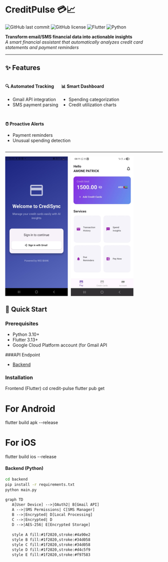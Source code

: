 # CreditPulse 💳📈
![GitHub last commit](https://img.shields.io/github/last-commit/yourusername/creditpulse?color=blueviolet)
![GitHub license](https://img.shields.io/github/license/yourusername/creditpulse?color=success)
![Flutter](https://img.shields.io/badge/Flutter-3.13-blue?logo=flutter)
![Python](https://img.shields.io/badge/Python-3.10+-yellow?logo=python)

**Transform email/SMS financial data into actionable insights**  
*A smart financial assistant that automatically analyzes credit card statements and payment reminders*

---

## ✨ Features

<div style="display: flex; flex-wrap: wrap; gap: 10px;">
  <div>
    <h4>🔍 Automated Tracking</h4>
    <ul>
      <li>Gmail API integration</li>
      <li>SMS payment parsing</li>
    </ul>
  </div>
  <div>
    <h4>📊 Smart Dashboard</h4>
    <ul>
      <li>Spending categorization</li>
      <li>Credit utilization charts</li>
    </ul>
  </div>
  <div>
    <h4>⏰ Proactive Alerts</h4>
    <ul>
      <li>Payment reminders</li>
      <li>Unusual spending detection</li>
    </ul>
  </div>
</div>

---
<div style="display: flex; gap: 10px; overflow-x: auto;"><img src="images/wio2.jpeg" width="200" alt="Spending Analysis"> <img src="images/wio-pat.jpeg" width="200" alt="Payment Alerts"> </div>

## 🚀 Quick Start

### Prerequisites
- Python 3.10+
- Flutter 3.13+
- Google Cloud Platform account (for Gmail API

###API Endpoint
- [Backend](https://creditpulse.onrender.com/docs#/)
 
### Installation

Frontend (Flutter)
cd credit-pulse
flutter pub get

# For Android
flutter build apk --release

# For iOS
flutter build ios --release

#### Backend (Python)
```bash
cd backend
pip install -r requirements.txt
python main.py
```

 ```mermaid
graph TD
    A[User Device] -->|OAuth2| B[Gmail API]
    A -->|SMS Permissions| C[SMS Manager]
    B -->|Encrypted| D[Local Processing]
    C -->|Encrypted| D
    D -->|AES-256| E[Encrypted Storage]
    
    style A fill:#1f2020,stroke:#4a90e2
    style B fill:#1f2020,stroke:#34d058
    style C fill:#1f2020,stroke:#34d058
    style D fill:#1f2020,stroke:#d4c5f9
    style E fill:#1f2020,stroke:#f97583
```
